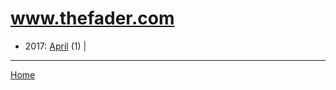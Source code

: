 # www.thefader.com

  * 2017: 
      [April](./www-thefader-com-2017-04.md) (1) | 

----

[Home](../)
